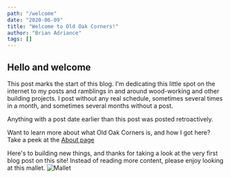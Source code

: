 ```yaml
---
path: "/welcome"
date: "2020-06-09"
title: "Welcome to Old Oak Corners!"
author: "Brian Adriance"
tags: []
---
```


## Hello and welcome

This post marks the start of this blog. I'm dedicating this little spot on the internet to my posts and ramblings in and around wood-working and other building projects. I post without any real schedule, sometimes several times in a month, and sometimes several months without a post.

Anything with a post date earlier than this post was posted retroactively. 

Want to learn more about what Old Oak Corners is, and how I got here? Take a peek at the [About page](/about)

Here's to building new things, and thanks for taking a look at the very first blog post on this site! Instead of reading more content, please enjoy looking at this mallet.
![Mallet](https://res.cloudinary.com/dgqmwqi0v/image/upload/q_auto,f_auto,w_2048/v1591900940/site-assets/mallet_vfigwm)
